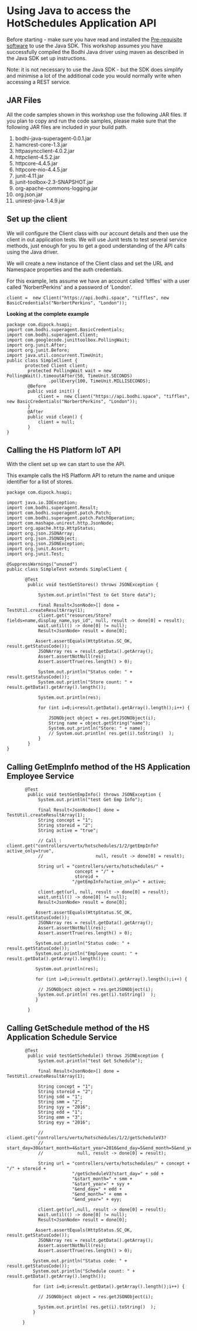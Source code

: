 # Using Java to access the HotSchedules Application API

  
Before starting - make sure you have read and installed the [Pre-requisite software](https://github.com/hotschedules/workshops/blob/master/Start/pre-requisites.md#using-java) to use the Java SDK. This workshop assumes you have successfully compiled the Bodhi Java driver using maven as described in the Java SDK set up instructions. 

Note: it is not necessary to use the Java SDK - but the SDK does simplify and minimise a lot of the additional code you would normally write when accessing a REST service. 


## JAR Files

All the code samples shown in this workshop use the following JAR files. If you plan to copy and run the code samples, please make sure that the following JAR files are included in your build path. 

1. bodhi-java-superagent-0.0.1.jar
2. hamcrest-core-1.3.jar
3. httpasyncclient-4.0.2.jar
4. httpclient-4.5.2.jar
5. httpcore-4.4.5.jar
6. httpcore-nio-4.4.5.jar
7. junit-4.11.jar
8. junit-toolbox-2.3-SNAPSHOT.jar
9. org-apache-commons-logging.jar
10. org.json.jar
11. unirest-java-1.4.9.jar




## Set up the client 

We will configure the Client class with our account details and then use the client in out application tests. We will use Junit tests to test several service methods, just enough for you to get a good understanding of the API calls using the Java driver. 

We will create a new instance of the Client class and set the URL and Namespace properties and the auth credentials. 


For this example, lets assume we have an account called 'tiffles' with a user called 'NorbertPerkins' and a password of 'London'.

````
client =  new Client("https://api.bodhi.space", "tiffles", new BasicCredentials("NorbertPerkins", "London"));
````

**Looking at the complete example**


```
package com.dipock.hsapi;
import com.bodhi.superagent.BasicCredentials;
import com.bodhi.superagent.Client;
import com.googlecode.junittoolbox.PollingWait;
import org.junit.After;
import org.junit.Before;
import java.util.concurrent.TimeUnit;
public class SimpleClient {
	   protected Client client;
	    protected PollingWait wait = new PollingWait().timeoutAfter(50, TimeUnit.SECONDS)
	            .pollEvery(100, TimeUnit.MILLISECONDS);
	    @Before
	    public void init() {
	        client =  new Client("https://api.bodhi.space", "tiffles", new BasicCredentials("NorbertPerkins", "London"));
	    }
	    @After
	    public void clean() {
	        client = null;
	    }
}
```


 

## Calling the HS Platform IoT API

With the client set up we can start to use the API.

This example calls the HS Platform API to return the name and unique identifier for a list of stores.


````
package com.dipock.hsapi;

import java.io.IOException;
import com.bodhi.superagent.Result;
import com.bodhi.superagent.patch.Patch;
import com.bodhi.superagent.patch.PatchOperation;
import com.mashape.unirest.http.JsonNode;
import org.apache.http.HttpStatus;
import org.json.JSONArray;
import org.json.JSONObject;
import org.json.JSONException;
import org.junit.Assert;
import org.junit.Test;

@SuppressWarnings("unused")
public class SimpleTest extends SimpleClient {

	   @Test
	    public void testGetStores() throws JSONException {
	    
	        System.out.println("Test to Get Store data");
	        
	        final Result<JsonNode>[] done = TestUtil.createResultArray(1);
	        client.get("resources/Store?fields=name,display_name,sys_id", null, result -> done[0] = result);
	        wait.until(() -> done[0] != null);
	        Result<JsonNode> result = done[0];
	        
	       Assert.assertEquals(HttpStatus.SC_OK, result.getStatusCode());
	        JSONArray res = result.getData().getArray();
	        Assert.assertNotNull(res);
	        Assert.assertTrue(res.length() > 0);
	        
            System.out.println("Status code: " + result.getStatusCode());
            System.out.println("Store count: " + result.getData().getArray().length());
            
            System.out.println(res);
            
            for (int i=0;i<result.getData().getArray().length();i++) {
            
            	JSONObject object = res.getJSONObject(i);
            	String name = object.getString("name");
            	System.out.println("Store: " + name);
            	// System.out.println( res.get(i).toString()  );            	
            }  
	    }
}

````

## Calling GetEmpInfo method of the HS Application Employee Service



```
	   @Test
	    public void testGetEmpInfo() throws JSONException {
	        System.out.println("test Get Emp Info");
	        
	        final Result<JsonNode>[] done = TestUtil.createResultArray(1);
	        String concept = "1";
	        String storeid = "2";
	        String active = "true";
	        
	        // Call : client.get("controllers/vertx/hotschedules/1/2/getEmpInfo?active_only=true", 
	        //                    null, result -> done[0] = result);
	        
	        String url = "controllers/vertx/hotschedules/" + 
	                      concept + "/" + 
	                      storeid + 
	                     "/getEmpInfo?active_only=" + active;
	        
	        client.get(url, null, result -> done[0] = result);
	        wait.until(() -> done[0] != null);
	        Result<JsonNode> result = done[0];
	        
	       Assert.assertEquals(HttpStatus.SC_OK, result.getStatusCode());
	        JSONArray res = result.getData().getArray();
	        Assert.assertNotNull(res);
	        Assert.assertTrue(res.length() > 0);
	        
           System.out.println("Status code: " + result.getStatusCode());
           System.out.println("Employee count: " + result.getData().getArray().length());
           
           System.out.println(res);
           
           for (int i=0;i<result.getData().getArray().length();i++) {
           
           	// JSONObject object = res.getJSONObject(i);
           	System.out.println( res.get(i).toString()  );            	
           }
           
	    }
```



## Calling GetSchedule method of the HS Application Schedule Service


```
	   @Test
	    public void testGetSchedule() throws JSONException {
	        System.out.println("test Get Schedule");
	        
	        final Result<JsonNode>[] done = TestUtil.createResultArray(1);
	        
	        String concept = "1";
	        String storeid = "2";
	        String sdd = "1";
	        String smm = "2";
	        String syy = "2016";
	        String edd = "1";
	        String emm = "3";
	        String eyy = "2016";	        	        
	        
	        // client.get("controllers/vertx/hotschedules/1/2/getScheduleV3?
	        //             start_day=30&start_month=4&start_year=2016&end_day=5&end_month=5&end_year=2016",
	        //             null, result -> done[0] = result);
	        
	        String url = "controllers/vertx/hotschedules/" + concept + "/" + storeid + 
	                     "/getScheduleV3?start_day=" + sdd + 
	                     "&start_month=" + smm + 
	                     "&start_year=" + syy + 
	                     "&end_day=" + edd +
	                     "&end_month=" + emm +
	                     "&end_year=" + eyy;
	                     
	        client.get(url,null, result -> done[0] = result);
	        wait.until(() -> done[0] != null);
	        Result<JsonNode> result = done[0];
	        
	       Assert.assertEquals(HttpStatus.SC_OK, result.getStatusCode());
	        JSONArray res = result.getData().getArray();
	        Assert.assertNotNull(res);
	        Assert.assertTrue(res.length() > 0);
	        
          System.out.println("Status code: " + result.getStatusCode());
          System.out.println("Schedule count: " + result.getData().getArray().length());
          
          for (int i=0;i<result.getData().getArray().length();i++) {
          
          	// JSONObject object = res.getJSONObject(i);
 
          	System.out.println( res.get(i).toString()  );            	
          }
          
	  }   
```


